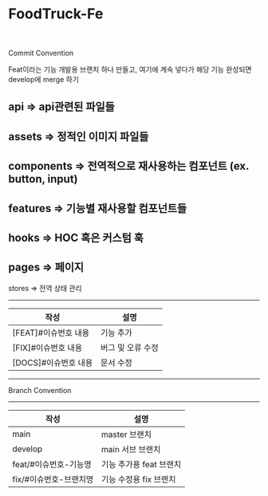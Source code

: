 # FoodTruck-Fe

<br></br>
Commit Convention

Feat이라는 기능 개발용 브랜치 하나 만들고, 여기에 계속 넣다가
해당 기능 완성되면 develop에 merge 하기

api => api관련된 파일들
---
assets => 정적인 이미지 파일들
---
components => 전역적으로 재사용하는 컴포넌트 (ex. button, input)
---
features => 기능별 재사용할 컴포넌트들
---
hooks => HOC 혹은 커스텀 훅
---
pages => 페이지
---
stores => 전역 상태 관리


---

| 작성 | 설명 |
| --- | --- |
| [FEAT]#이슈번호 내용 | 기능 추가 |
| [FIX]#이슈번호 내용 | 버그 및 오류 수정 |
| [DOCS]#이슈번호 내용 | 문서 수정 |

---

Branch Convention

---
| 작성             | 설명              |
|----------------|-----------------|
| main           | master 브랜치      |
| develop        | main 서브 브랜치     |
| feat/#이슈번호-기능명 | 기능 추가용 feat 브랜치 |
| fix/#이슈번호-브랜치명 | 기능 수정용 fix 브랜치  |
